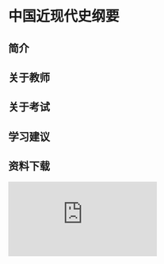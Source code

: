 
# 中国近现代史纲要

## 简介

## 关于教师

## 关于考试

## 学习建议

## 资料下载

![](https://raw.githubusercontent.com/HIT-OpenCS/CS_Courses/main/大一/中国近现代史纲要/file.md ":include")


